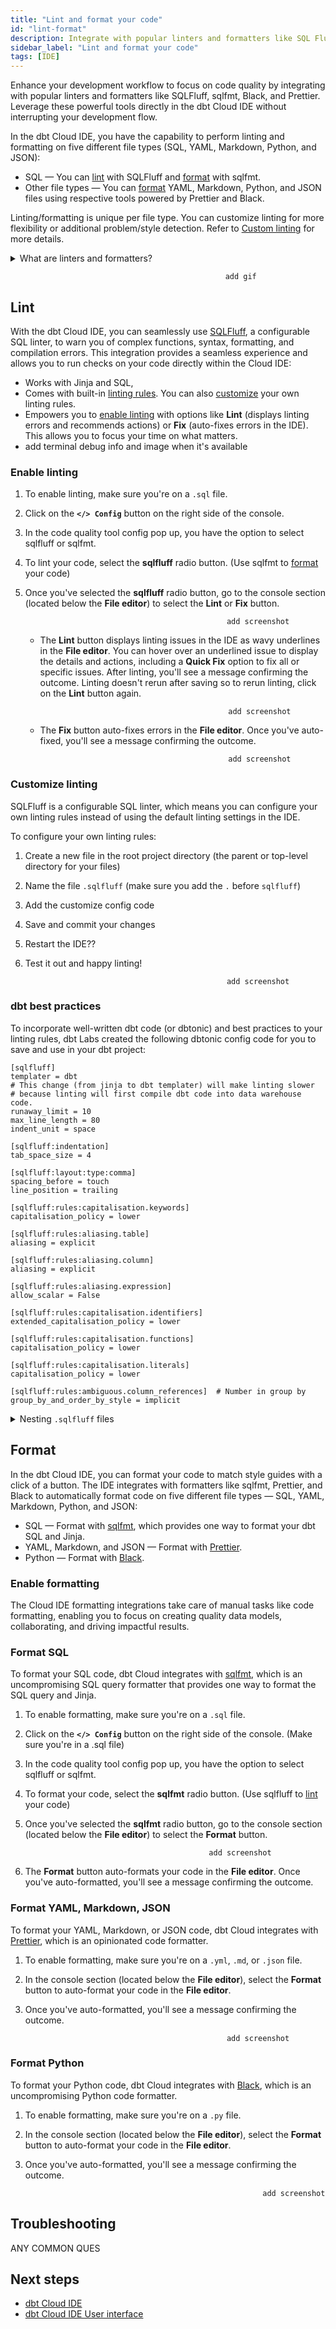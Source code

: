 ```yaml
---
title: "Lint and format your code"
id: "lint-format"
description: Integrate with popular linters and formatters like SQL Fluff, sqlfmt, Black, and Prettier."
sidebar_label: "Lint and format your code"
tags: [IDE]
---
```


Enhance your development workflow to focus on code quality by integrating with popular linters and formatters like SQLFluff, sqlfmt, Black, and Prettier. Leverage these powerful tools directly in the dbt Cloud IDE without interrupting your development flow.

In the dbt Cloud IDE, you have the capability to perform linting and formatting on five different file types (SQL, YAML, Markdown, Python, and JSON):
 
- SQL &mdash; You can [lint](#lint) with SQLFluff and [format](#format) with sqlfmt. 
- Other file types &mdash; You can [format](#format) YAML, Markdown, Python, and JSON files using respective tools powered by Prettier and Black.

Linting/formatting is unique per file type. You can customize linting for more flexibility or additional problem/style detection. Refer to [Custom linting](#customize-linting) for more details.
<details>
<summary>What are linters and formatters? </summary>
Linters analyze code for errors, bugs, and style issues, while formatters fix style and formatting rules. 
</details>

                                                    add gif

## Lint

With the dbt Cloud IDE, you can seamlessly use [SQLFluff](https://sqlfluff.com/), a configurable SQL linter, to warn you of complex functions, syntax, formatting, and compilation errors. This integration provides a seamless experience and allows you to run checks on your code directly within the Cloud IDE:

- Works with Jinja and SQL, 
- Comes with built-in [linting rules](https://docs.sqlfluff.com/en/stable/rules.html). You can also [customize](#customize-linting) your own linting rules.
- Empowers you to [enable linting](#enable-linting) with options like **Lint** (displays linting errors and recommends actions) or **Fix** (auto-fixes errors in the IDE). This allows you to focus your time on what matters.
- add terminal debug info and image when it's available

<!-- 
- add info on sqlfluff and sqlformat. 
- for sqlfluff, discuss lint and fix functions and code quality terminal
- sqlfluff default setting / rules they have (link to advanced config or override)
- add info that sqlfluff allows for customization and sqlfmt is more opinionated
-->

### Enable linting

1. To enable linting, make sure you're on a `.sql` file.
2. Click on the **`</> Config`** button on the right side of the console. 
3. In the code quality tool config pop up, you have the option to select sqlfluff or sqlfmt. 
4. To lint your code, select the **sqlfluff** radio button. (Use sqlfmt to [format](#format) your code)
5. Once you've selected the **sqlfluff** radio button, go to the console section (located below the **File editor**) to select the **Lint** or **Fix** button. 

                                                    add screenshot

    - The **Lint** button displays linting issues in the IDE as wavy underlines in the **File editor**. You can hover over an underlined issue to display the details and actions, including a **Quick Fix** option to fix all or specific issues. After linting, you'll see a message confirming the outcome. Linting doesn't rerun after saving so to rerun linting, click on the **Lint** button again. 

                                                    add screenshot

    - The **Fix** button auto-fixes errors in the **File editor**. Once you've auto-fixed, you'll see a message confirming the outcome. 

                                                    add screenshot

### Customize linting

SQLFluff is a configurable SQL linter, which means you can configure your own linting rules instead of using the default linting settings in the IDE.  

To configure your own linting rules:

1. Create a new file in the root project directory (the parent or top-level directory for your files)
2. Name the file `.sqlfluff` (make sure you add the `.` before `sqlfluff`)
3. Add the customize config code
4. Save and commit your changes
5. Restart the IDE??
6. Test it out and happy linting!

                                                    add screenshot


### dbt best practices

To incorporate well-written dbt code (or dbtonic) and best practices to your linting rules, dbt Labs created the following dbtonic config code for you to save and use in your dbt project:

```
[sqlfluff]
templater = dbt
# This change (from jinja to dbt templater) will make linting slower
# because linting will first compile dbt code into data warehouse code.
runaway_limit = 10
max_line_length = 80
indent_unit = space

[sqlfluff:indentation]
tab_space_size = 4

[sqlfluff:layout:type:comma]
spacing_before = touch
line_position = trailing

[sqlfluff:rules:capitalisation.keywords] 
capitalisation_policy = lower

[sqlfluff:rules:aliasing.table]
aliasing = explicit

[sqlfluff:rules:aliasing.column]
aliasing = explicit

[sqlfluff:rules:aliasing.expression]
allow_scalar = False

[sqlfluff:rules:capitalisation.identifiers]
extended_capitalisation_policy = lower

[sqlfluff:rules:capitalisation.functions]
capitalisation_policy = lower

[sqlfluff:rules:capitalisation.literals]
capitalisation_policy = lower

[sqlfluff:rules:ambiguous.column_references]  # Number in group by
group_by_and_order_by_style = implicit
```


<details>
<summary>Nesting <code>.sqlfluff</code> files</summary>

To ensure optimal code quality, it's highly recommended you have one main `.sqlfluff` configuration file in the root folder of your project. However, you have the flexibility to customize and include an additional child `.sqlfluff` configuration file within specific subfolders of your dbt project. <br /><br />By nesting a `.sqlfluff` file in a subfolder, SQLFluff will apply the rules defined in that subfolder's configuration file to any files located within it. For all other files and folders outside of the subfolder, the rules specified in the parent `.sqlfluff` file will be used. This hierarchical approach allows for tailored linting rules while maintaining consistency throughout your project. Refer to [SQLFluff documentation](https://docs.sqlfluff.com/en/stable/configuration.html#configuration-files) for more info.

                                            add screenshot

</details>


## Format

In the dbt Cloud IDE, you can format your code to match style guides with a click of a button. The IDE integrates with formatters like sqlfmt, Prettier, and Black to automatically format code on five different file types &mdash; SQL, YAML, Markdown, Python, and JSON:

- SQL &mdash; Format with [sqlfmt](http://sqlfmt.com/), which provides one way to format your dbt SQL and Jinja.
- YAML, Markdown, and JSON &mdash; Format with [Prettier](https://prettier.io/). 
- Python &mdash; Format with [Black](https://black.readthedocs.io/en/latest/).

<!-- 
- include file types 
- include formatters
[sqlfmt](http://sqlfmt.com/) warn you of complex functions and syntax improvements. 
- sql  = sqlfmt
- yml, md, json = prettier
- py = black

- Each formatted comes with their own built-in formatting rules
- Use the **Format** button to [enable formatting](#enable-formatting) 
- add terminal debug info and image when it's available
-->

### Enable formatting

The Cloud IDE formatting integrations take care of manual tasks like code formatting, enabling you to focus on creating quality data models, collaborating, and driving impactful results.

### Format SQL

To format your SQL code, dbt Cloud integrates with [sqlfmt](http://sqlfmt.com/), which is an uncompromising SQL query formatter that provides one way to format the SQL query and Jinja.

1. To enable formatting, make sure you're on a `.sql` file.
2. Click on the **`</> Config`** button on the right side of the console. (Make sure you're in a .sql file)
3. In the code quality tool config pop up, you have the option to select sqlfluff or sqlfmt. 
4. To format your code, select the **sqlfmt** radio button. (Use sqlfluff to [lint](#linting) your code)
5. Once you've selected the **sqlfmt** radio button, go to the console section (located below the **File editor**) to select the **Format** button. 

                                                add screenshot


5. The **Format** button auto-formats your code in the **File editor**. Once you've auto-formatted, you'll see a message confirming the outcome. 


### Format YAML, Markdown, JSON

To format your YAML, Markdown, or JSON code, dbt Cloud integrates with [Prettier](https://prettier.io/), which is an opinionated code formatter.

1. To enable formatting, make sure you're on a `.yml`, `.md`, or `.json` file.
2. In the console section (located below the **File editor**), select the **Format** button to auto-format your code in the **File editor**. 
3. Once you've auto-formatted, you'll see a message confirming the outcome. 

                                                    add screenshot

### Format Python

To format your Python code, dbt Cloud integrates with [Black](https://black.readthedocs.io/en/latest/), which is an uncompromising Python code formatter.

1. To enable formatting, make sure you're on a `.py` file.
2. In the console section (located below the **File editor**), select the **Format** button to auto-format your code in the **File editor**. 
3. Once you've auto-formatted, you'll see a message confirming the outcome. 

                                                            add screenshot

## Troubleshooting

ANY COMMON QUES

## Next steps

- [dbt Cloud IDE](/docs/cloud/dbt-cloud-ide/develop-in-the-cloud)
- [dbt Cloud IDE User interface](/docs/cloud/dbt-cloud-ide/ide-user-interface)
